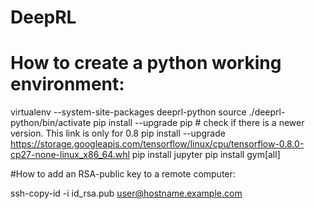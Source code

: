 # DeepRL

# How to create a python working environment:
virtualenv --system-site-packages deeprl-python
source ./deeprl-python/bin/activate
pip install --upgrade pip
	# check if there is a newer version. This link is only for 0.8
pip install --upgrade https://storage.googleapis.com/tensorflow/linux/cpu/tensorflow-0.8.0-cp27-none-linux_x86_64.whl
pip install jupyter
pip install gym[all]

#How to add an RSA-public key to a remote computer:

ssh-copy-id -i id_rsa.pub user@hostname.example.com
